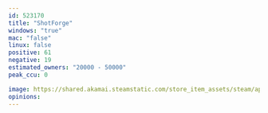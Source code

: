 ```yaml
---
id: 523170
title: "ShotForge"
windows: "true"
mac: "false"
linux: false
positive: 61
negative: 19
estimated_owners: "20000 - 50000"
peak_ccu: 0

image: https://shared.akamai.steamstatic.com/store_item_assets/steam/apps/523170/header.jpg?t=1478105714
opinions:
---
```

